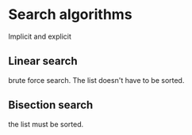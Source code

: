 # Search algorithms
Implicit and explicit

## Linear search
brute force search. The list doesn't have to be sorted.

## Bisection search
the list must be sorted.

